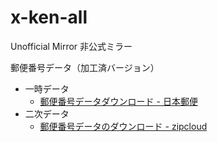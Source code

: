 # x-ken-all

Unofficial Mirror
非公式ミラー

郵便番号データ（加工済バージョン）

- 一時データ
    - [郵便番号データダウンロード - 日本郵便](http://www.post.japanpost.jp/zipcode/download.html)
- 二次データ
    - [郵便番号データのダウンロード - zipcloud](http://zipcloud.ibsnet.co.jp/)
